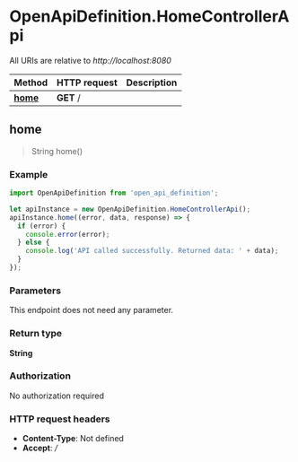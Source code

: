 # OpenApiDefinition.HomeControllerApi

All URIs are relative to *http://localhost:8080*

Method | HTTP request | Description
------------- | ------------- | -------------
[**home**](HomeControllerApi.md#home) | **GET** / | 



## home

> String home()



### Example

```javascript
import OpenApiDefinition from 'open_api_definition';

let apiInstance = new OpenApiDefinition.HomeControllerApi();
apiInstance.home((error, data, response) => {
  if (error) {
    console.error(error);
  } else {
    console.log('API called successfully. Returned data: ' + data);
  }
});
```

### Parameters

This endpoint does not need any parameter.

### Return type

**String**

### Authorization

No authorization required

### HTTP request headers

- **Content-Type**: Not defined
- **Accept**: */*

